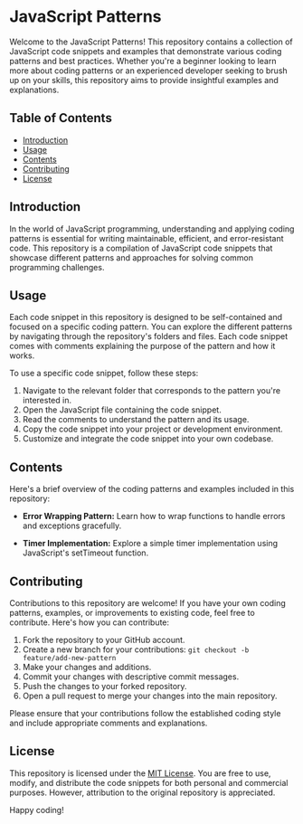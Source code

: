 # JavaScript Patterns

Welcome to the JavaScript Patterns! This repository contains a collection of JavaScript code snippets and examples that demonstrate various coding patterns and best practices. Whether you're a beginner looking to learn more about coding patterns or an experienced developer seeking to brush up on your skills, this repository aims to provide insightful examples and explanations.

## Table of Contents

- [Introduction](#introduction)
- [Usage](#usage)
- [Contents](#contents)
- [Contributing](#contributing)
- [License](#license)

## Introduction

In the world of JavaScript programming, understanding and applying coding patterns is essential for writing maintainable, efficient, and error-resistant code. This repository is a compilation of JavaScript code snippets that showcase different patterns and approaches for solving common programming challenges.

## Usage

Each code snippet in this repository is designed to be self-contained and focused on a specific coding pattern. You can explore the different patterns by navigating through the repository's folders and files. Each code snippet comes with comments explaining the purpose of the pattern and how it works.

To use a specific code snippet, follow these steps:

1. Navigate to the relevant folder that corresponds to the pattern you're interested in.
2. Open the JavaScript file containing the code snippet.
3. Read the comments to understand the pattern and its usage.
4. Copy the code snippet into your project or development environment.
5. Customize and integrate the code snippet into your own codebase.

## Contents

Here's a brief overview of the coding patterns and examples included in this repository:

- **Error Wrapping Pattern:** Learn how to wrap functions to handle errors and exceptions gracefully.

- **Timer Implementation:** Explore a simple timer implementation using JavaScript's setTimeout function.

## Contributing

Contributions to this repository are welcome! If you have your own coding patterns, examples, or improvements to existing code, feel free to contribute. Here's how you can contribute:

1. Fork the repository to your GitHub account.
2. Create a new branch for your contributions: `git checkout -b feature/add-new-pattern`
3. Make your changes and additions.
4. Commit your changes with descriptive commit messages.
5. Push the changes to your forked repository.
6. Open a pull request to merge your changes into the main repository.

Please ensure that your contributions follow the established coding style and include appropriate comments and explanations.

## License

This repository is licensed under the [MIT License](LICENSE). You are free to use, modify, and distribute the code snippets for both personal and commercial purposes. However, attribution to the original repository is appreciated.

Happy coding!

